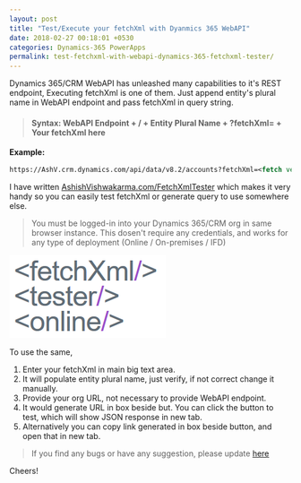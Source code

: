 ```yaml
---
layout: post
title: "Test/Execute your fetchXml with Dyanmics 365 WebAPI"
date: 2018-02-27 00:18:01 +0530
categories: Dynamics-365 PowerApps
permalink: test-fetchxml-with-webapi-dynamics-365-fetchxml-tester/
---
```


Dynamics 365/CRM WebAPI has unleashed many capabilities to it's REST endpoint, Executing fetchXml is one of them.
Just append entity's plural name in WebAPI endpoint and pass fetchXml in query string.

> #### Syntax: WebAPI Endpoint + / + Entity Plural Name + ?fetchXml= + Your fetchXml here

**Example:**
 
 ```xml
 https://AshV.crm.dynamics.com/api/data/v8.2/accounts?fetchXml=<fetch version="1.0" output-format="xml-platform" mapping="logical" distinct="false"><entity name="account"></entity></fetch>
```

I have written [AshishVishwakarma.com/FetchXmlTester](https://AshishVishwakarma.com/FetchXmlTester) which makes it very handy so you can easily test fetchXml or generate query to use somewhere else.

> You must be logged-in into your Dynamics 365/CRM org in same browser instance. This dosen't require any credentials, and works for any type of deployment (Online / On-premises / IFD)

![fetchXml Tester Online](https://github.com/AshV/FetchXmlTester/raw/master/logo.png)

To use the same,
1. Enter your fetchXml in main big text area.
1. It will populate entity plural name, just verify, if not correct change it manually.
1. Provide your org URL, not necessary to provide WebAPI endpoint.
1. It would generate URL in box beside but. You can click the button to test, which will show JSON response in new tab.
1. Alternatively you can copy link generated in box beside button, and open that in new tab.

> If you find any bugs or have any suggestion, please update [here](https://github.com/AshV/FetchXmlTester/issues/new)  

Cheers!

